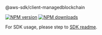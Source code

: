 @aws-sdk/client-managedblockchain

[![NPM version](https://img.shields.io/npm/v/@aws-sdk/client-managedblockchain/beta.svg)](https://www.npmjs.com/package/@aws-sdk/client-managedblockchain)
[![NPM downloads](https://img.shields.io/npm/dm/@aws-sdk/client-managedblockchain.svg)](https://www.npmjs.com/package/@aws-sdk/client-managedblockchain)

For SDK usage, please step to [SDK readme](https://github.com/aws/aws-sdk-js-v3).
